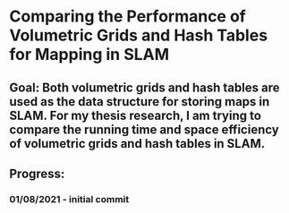 # Comparing the Performance of Volumetric Grids and Hash Tables for Mapping in SLAM

## Goal: Both volumetric grids and hash tables are used as the data structure for storing maps in SLAM. For my thesis research, I am trying to compare the running time and space efficiency of volumetric grids and hash tables in SLAM.

## Progress:

### 01/08/2021 - initial commit
